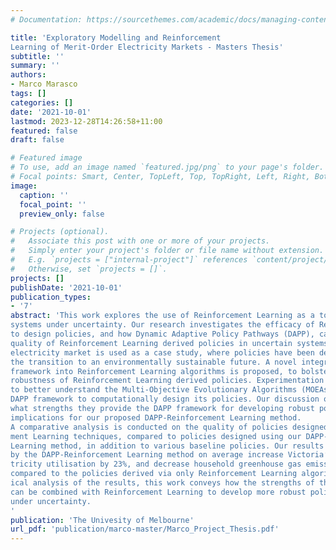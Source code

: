 ```yaml
---
# Documentation: https://sourcethemes.com/academic/docs/managing-content/

title: 'Exploratory Modelling and Reinforcement
Learning of Merit-Order Electricity Markets - Masters Thesis'
subtitle: ''
summary: ''
authors:
- Marco Marasco
tags: []
categories: []
date: '2021-10-01'
lastmod: 2023-12-28T14:26:58+11:00
featured: false
draft: false

# Featured image
# To use, add an image named `featured.jpg/png` to your page's folder.
# Focal points: Smart, Center, TopLeft, Top, TopRight, Left, Right, BottomLeft, Bottom, BottomRight.
image:
  caption: ''
  focal_point: ''
  preview_only: false

# Projects (optional).
#   Associate this post with one or more of your projects.
#   Simply enter your project's folder or file name without extension.
#   E.g. `projects = ["internal-project"]` references `content/project/deep-learning/index.md`.
#   Otherwise, set `projects = []`.
projects: []
publishDate: '2021-10-01'
publication_types:
- '7'
abstract: 'This work explores the use of Reinforcement Learning as a tool for designing policies for
systems under uncertainty. Our research investigates the efficacy of Reinforcement Learning
to design policies, and how Dynamic Adaptive Policy Pathways (DAPP), can improve the
quality of Reinforcement Learning derived policies in uncertain systems. The Victorian
electricity market is used as a case study, where policies have been designed to support
the transition to an environmentally sustainable future. A novel integration of the DAPP
framework into Reinforcement Learning algorithms is proposed, to bolster the efficacy and
robustness of Reinforcement Learning derived policies. Experimentation is also performed
to better understand the Multi-Objective Evolutionary Algorithms (MOEAs) used by the
DAPP framework to computationally design its policies. Our discussion on MOEAs evaluates
what strengths they provide the DAPP framework for developing robust policies, and their
implications for our proposed DAPP-Reinforcement Learning method.
A comparative analysis is conducted on the quality of policies designed using only Reinforce-
ment Learning techniques, compared to policies designed using our DAPP-Reinforcement
Learning method, in addition to various baseline policies. Our results show policies designed
by the DAPP-Reinforcement Learning method on average increase Victoria’s renewable elec-
tricity utilisation by 23%, and decrease household greenhouse gas emissions by 28%, when
compared to the policies derived via only Reinforcement Learning algorithms. Through crit-
ical analysis of the results, this work conveys how the strengths of the DAPP framework
can be combined with Reinforcement Learning to develop more robust policies for systems
under uncertainty.
'
publication: 'The Univesity of Melbourne'
url_pdf: 'publication/marco-master/Marco_Project_Thesis.pdf'
---
```

